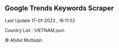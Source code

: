 

## Google Trends Keywords Scraper 
 
Last Update 17-01-2023 , 16:11:52

Country List :
VIETNAM.json



© Abdul Muttaqin 
